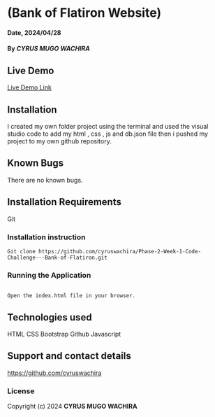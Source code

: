 # (Bank of Flatiron Website)

#### Date, 2024/04/28

#### By *CYRUS MUGO WACHIRA*

## Live Demo
[Live Demo Link](https://phase-2-week-1-code-challenge-bank-of-flatiron.vercel.app/)

## Installation
I created my own folder project using the terminal and used the visual studio code to add my html , css , js and db.json file then i pushed my project to my own github repository.

## Known Bugs
There are no known bugs.


## Installation Requirements
Git

### Installation instruction
```
Git clone https://github.com/cyruswachira/Phase-2-Week-1-Code-Challenge---Bank-of-Flatiron.git

```

### Running the Application
```

Open the index.html file in your browser.
```

## Technologies used
HTML
CSS
Bootstrap
Github
Javascript

## Support and contact details
https://github.com/cyruswachira

### License
Copyright (c) 2024 **CYRUS MUGO WACHIRA**
